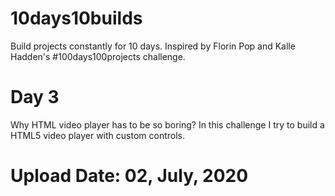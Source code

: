 # 10days10builds
Build projects constantly for 10 days. Inspired by Florin Pop and Kalle Hadden's #100days100projects challenge.

# Day 3
Why HTML video player has to be so boring? In this challenge I try to build a HTML5 video player with custom controls.

# Upload Date: 02, July, 2020
